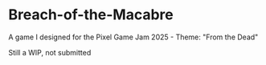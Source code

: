 # Breach-of-the-Macabre
A game I designed for the Pixel Game Jam 2025 - Theme: "From the Dead"

Still a WIP, not submitted
